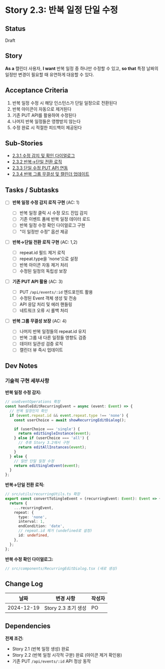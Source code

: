 # Story 2.3: 반복 일정 단일 수정

## Status

Draft

## Story

**As a** 캘린더 사용자,
**I want** 반복 일정 중 하나만 수정할 수 있고,
**so that** 특정 날짜의 일정만 변경이 필요할 때 유연하게 대응할 수 있다.

## Acceptance Criteria

1. 반복 일정 수정 시 해당 인스턴스가 단일 일정으로 전환된다
2. 반복 아이콘이 자동으로 제거된다
3. 기존 PUT API를 활용하여 수정된다
4. 나머지 반복 일정들은 영향받지 않는다
5. 수정 완료 시 적절한 피드백이 제공된다

## Sub-Stories

- [2.3.1 수정 감지 및 확인 다이얼로그](./2.3.1-recurring-edit-detection-and-dialog.md)
- [2.3.2 반복→단일 전환 로직](./2.3.2-recurring-convert-to-single.md)
- [2.3.3 단일 수정 PUT API 연동](./2.3.3-recurring-single-edit-put-api.md)
- [2.3.4 반복 그룹 무결성 및 캘린더 업데이트](./2.3.4-recurring-group-integrity-and-refresh.md)

## Tasks / Subtasks

- [ ] **반복 일정 수정 감지 로직 구현** (AC: 1)

  - [ ] 반복 일정 클릭 시 수정 모드 진입 감지
  - [ ] 기존 이벤트 폼에 반복 일정 데이터 로드
  - [ ] 반복 일정 수정 확인 다이얼로그 구현
  - [ ] "이 일정만 수정" 옵션 제공

- [ ] **반복→단일 전환 로직 구현** (AC: 1,2)

  - [ ] repeat.id 필드 제거 로직
  - [ ] repeat.type을 'none'으로 설정
  - [ ] 반복 아이콘 자동 제거 처리
  - [ ] 수정된 일정의 독립성 보장

- [ ] **기존 PUT API 활용** (AC: 3)

  - [ ] PUT `/api/events/:id` 엔드포인트 활용
  - [ ] 수정된 Event 객체 생성 및 전송
  - [ ] API 응답 처리 및 에러 핸들링
  - [ ] 네트워크 오류 시 롤백 처리

- [ ] **반복 그룹 무결성 보장** (AC: 4)
  - [ ] 나머지 반복 일정들의 repeat.id 유지
  - [ ] 반복 그룹 내 다른 일정들 영향도 검증
  - [ ] 데이터 일관성 검증 로직
  - [ ] 캘린더 뷰 즉시 업데이트

## Dev Notes

### 기술적 구현 세부사항

**반복 일정 수정 감지:**

```typescript
// useEventOperations 확장
const handleEditRecurringEvent = async (event: Event) => {
  // 반복 일정인지 확인
  if (event.repeat.id && event.repeat.type !== 'none') {
    const userChoice = await showRecurringEditDialog();

    if (userChoice === 'single') {
      return editSingleInstance(event);
    } else if (userChoice === 'all') {
      // 추후 Story 3.2에서 구현
      return editAllInstances(event);
    }
  } else {
    // 일반 단일 일정 수정
    return editSingleEvent(event);
  }
};
```

**반복→단일 전환 로직:**

```typescript
// src/utils/recurringUtils.ts 확장
export const convertToSingleEvent = (recurringEvent: Event): Event => {
  return {
    ...recurringEvent,
    repeat: {
      type: 'none',
      interval: 1,
      endCondition: 'date',
      // repeat.id 제거 (undefined로 설정)
      id: undefined,
    },
  };
};
```

**반복 수정 확인 다이얼로그:**

```typescript
// src/components/RecurringEditDialog.tsx (새로 생성)
```

## Change Log

| 날짜       | 변경 사항           | 작성자 |
| ---------- | ------------------- | ------ |
| 2024-12-19 | Story 2.3 초기 생성 | PO     |

## Dependencies

**전제 조건:**

- Story 2.1 (반복 일정 생성) 완료
- Story 2.2 (반복 일정 시각적 구분) 완료 (아이콘 제거 확인용)
- 기존 PUT `/api/events/:id` API 정상 동작

